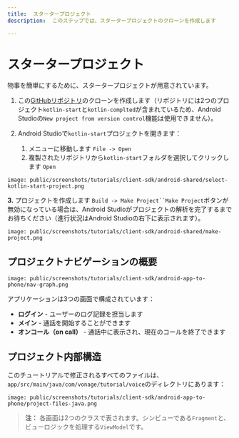 ```yaml
---
title:  スタータープロジェクト
description:  このステップでは、スタータープロジェクトのクローンを作成します

---
```


スタータープロジェクト
===========

物事を簡単にするために、スタータープロジェクトが用意されています。

1. この[GitHubリポジトリ](https://github.com/nexmo-community/client-sdk-android-tutorial-voice-app-to-phone)のクローンを作成します（リポジトリには2つのプロジェクト`kotlin-start`と`kotlin-complted`が含まれているため、Android Studioの`New project from version control`機能は使用できません）。

2. Android Studioで`kotlin-start`プロジェクトを開きます：

   1. メニューに移動します `File -> Open`
   2. 複製されたリポジトリから`kotlin-start`フォルダを選択してクリックします `Open`

```screenshot
image: public/screenshots/tutorials/client-sdk/android-shared/select-kotlin-start-project.png
```

**3\.** プロジェクトを作成します `Build -> Make Project``Make Project`ボタンが無効になっている場合は、Android Studioがプロジェクトの解析を完了するまでお待ちください（進行状況はAndroid Studioの右下に表示されます）。

```screenshot
image: public/screenshots/tutorials/client-sdk/android-shared/make-project.png
```

プロジェクトナビゲーションの概要
----------------

```screenshot
image: public/screenshots/tutorials/client-sdk/android-app-to-phone/nav-graph.png
```

アプリケーションは3つの画面で構成されています：

* **ログイン** - ユーザーのログ記録を担当します
* **メイン** - 通話を開始することができます
* **オンコール（on call）** - 通話中に表示され、現在のコールを終了できます

プロジェクト内部構造
----------

このチュートリアルで修正されるすべてのファイルは、`app/src/main/java/com/vonage/tutorial/voice`のディレクトリにあります：

```screenshot
image: public/screenshots/tutorials/client-sdk/android-app-to-phone/project-files-java.png
```

> **注：** 各画面は2つのクラスで表されます。シンビューである`Fragment`と、ビューロジックを処理する`ViewModel`です。

